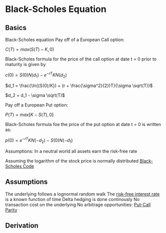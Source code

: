 # Black-Scholes Equation
## Basics

Black-Scholes equation
Pay off of a European Call option:

$C(T) = max(S(T) - K , 0)$

Black-Scholes formula for the price of the call option at date t = 0 prior to maturity is given by

$c(0) = S(0)N(d_1) − e^{−rT}KN(d_2)$

$d_1 = \frac{\ln({S(0)/K}) + (r + \frac{\sigma^2}{2})T}{\sigma \sqrt(T)}$   

$d_2 =  d_1 - \sigma \sqrt(T)$   

Pay off a European Put option: 

$P(T) = max[K − S(T), 0]$

Black-Scholes formula foe the price of the put option at date t = 0 is written as:

$p(0) = e^{−rT}KN(-d_2) -  S(0)N(-d_1)$

Assumptions: 
In a neutral world all assets earn the risk-free rate

Assuming the logarithm of the stock price is normally distributed
[Black-Scholes Code](black_schole_model.py)


## Assumptions
The underlying follows a lognormal random walk
The [risk-free interest rate](Risk-free%20interest%20rate.md) is a known function of time
Delta hedging is done continously
No transaction cost on the underlying
No arbitrage opportunities: [Put-Call Parity](Put-Call%20Parity.md)





## Derivation

